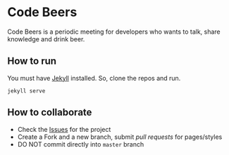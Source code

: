 # Code Beers

Code Beers is a periodic meeting for developers who wants to talk, share knowledge and drink beer.

## How to run

You must have [Jekyll](http://jekyllrb.com/) installed. So, clone the repos and run.

    jekyll serve

## How to collaborate

* Check the [Issues](https://github.com/paulodiovani/code-beers/issues) for the project
* Create a Fork and a new branch, submit _pull requests_ for pages/styles
* DO NOT commit directly into `master` branch
